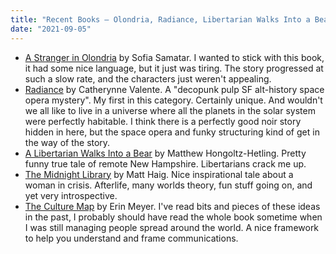 ```yaml
---
title: "Recent Books — Olondria, Radiance, Libertarian Walks Into a Bear, Midnight Library, Culture Map"
date: "2021-09-05"
---
```


- [A Stranger in Olondria](https://www.goodreads.com/book/show/12814333-a-stranger-in-olondria) by Sofia Samatar. I wanted to stick with this book, it had some nice language, but it just was tiring. The story progressed at such a slow rate, and the characters just weren't appealing.
- [Radiance](https://www.goodreads.com/book/show/18490533-radiance) by Catherynne Valente. A "decopunk pulp SF alt-history space opera mystery". My first in this category. Certainly unique. And wouldn't we all like to live in a universe where all the planets in the solar system were perfectly habitable. I think there is a perfectly good noir story hidden in here, but the space opera and funky structuring kind of get in the way of the story.
- [A Libertarian Walks Into a Bear](https://www.goodreads.com/book/show/50358538-a-libertarian-walks-into-a-bear) by Matthew Hongoltz-Hetling. Pretty funny true tale of remote New Hampshire. Libertarians crack me up.
- [The Midnight Library](https://www.goodreads.com/book/show/52578297-the-midnight-library) by Matt Haig. Nice inspirational tale about a woman in crisis. Afterlife, many worlds theory, fun stuff going on, and yet very introspective.
- [The Culture Map](https://www.goodreads.com/book/show/22085568-the-culture-map) by Erin Meyer. I've read bits and pieces of these ideas in the past, I probably should have read the whole book sometime when I was still managing people spread around the world. A nice framework to help you understand and frame communications.
